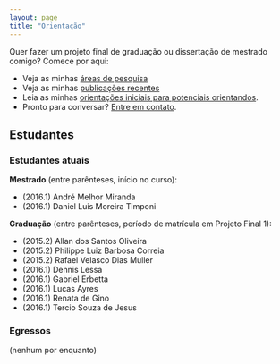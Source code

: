 ```yaml
---
layout: page
title: "Orientação"
---
```


Quer fazer um projeto final de graduação ou dissertação de mestrado comigo? Comece por aqui:

- Veja as minhas [áreas de pesquisa](pesquisa)
- Veja as minhas [publicações recentes](publications)
- Leia as minhas [orientações iniciais para potenciais orientandos](orientacoes).
- Pronto para conversar? [Entre em contato](contato).

## Estudantes

### Estudantes atuais

**Mestrado** (entre parênteses, início no curso):

- (2016.1) André Melhor Miranda
- (2016.1) Daniel Luis Moreira Timponi

<!--
- (2015.1) Vagner da Silva Amaral
- (2016.1) Álamo Carlos Cruz da Silva
-->

**Graduação** (entre parênteses, período de matrícula em Projeto Final 1):

- (2015.2) Allan dos Santos Oliveira
- (2015.2) Philippe Luiz Barbosa Correia
- (2015.2) Rafael Velasco Dias Muller
- (2016.1) Dennis Lessa
- (2016.1) Gabriel Erbetta
- (2016.1) Lucas Ayres
- (2016.1) Renata de Gino
- (2016.1) Tercio Souza de Jesus

### Egressos

(nenhum por enquanto)
